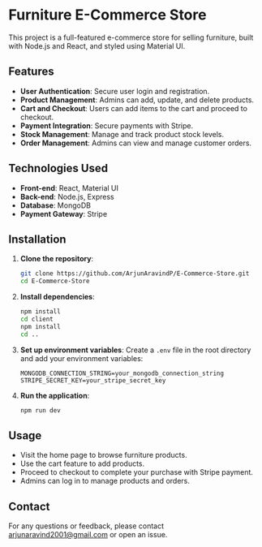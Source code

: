 # Furniture E-Commerce Store

This project is a full-featured e-commerce store for selling furniture, built with Node.js and React, and styled using Material UI.

## Features

- **User Authentication**: Secure user login and registration.
- **Product Management**: Admins can add, update, and delete products.
- **Cart and Checkout**: Users can add items to the cart and proceed to checkout.
- **Payment Integration**: Secure payments with Stripe.
- **Stock Management**: Manage and track product stock levels.
- **Order Management**: Admins can view and manage customer orders.

## Technologies Used

- **Front-end**: React, Material UI
- **Back-end**: Node.js, Express
- **Database**: MongoDB
- **Payment Gateway**: Stripe

## Installation

1. **Clone the repository**:
    ```bash
    git clone https://github.com/ArjunAravindP/E-Commerce-Store.git
    cd E-Commerce-Store
    ```

2. **Install dependencies**:
    ```bash
    npm install
    cd client
    npm install
    cd ..
    ```

3. **Set up environment variables**: Create a `.env` file in the root directory and add your environment variables:
    ```
    MONGODB_CONNECTION_STRING=your_mongodb_connection_string
    STRIPE_SECRET_KEY=your_stripe_secret_key
    ```

4. **Run the application**:
    ```bash
    npm run dev
    ```

## Usage

- Visit the home page to browse furniture products.
- Use the cart feature to add products.
- Proceed to checkout to complete your purchase with Stripe payment.
- Admins can log in to manage products and orders.


## Contact

For any questions or feedback, please contact arjunaravind2001@gmail.com or open an issue.
